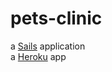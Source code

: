 # pets-clinic

a [Sails](http://sailsjs.org) application
<br/>
a [Heroku](https://secure-lake-5677.herokuapp.com) app 
